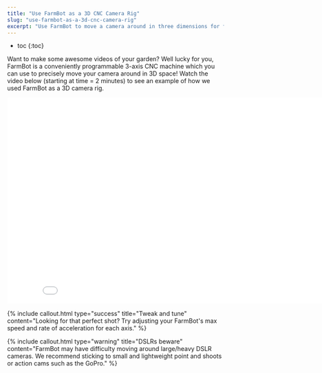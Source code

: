 ```yaml
---
title: "Use FarmBot as a 3D CNC Camera Rig"
slug: "use-farmbot-as-a-3d-cnc-camera-rig"
excerpt: "Use FarmBot to move a camera around in three dimensions for fun videography!"
---
```


* toc
{:toc}

Want to make some awesome videos of your garden? Well lucky for you, FarmBot is a conveniently programmable 3-axis CNC machine which you can use to precisely move your camera around in 3D space! Watch the video below (starting at time = 2 minutes) to see an example of how we used FarmBot as a 3D camera rig.

<iframe class="embedly-embed" src="//cdn.embedly.com/widgets/media.html?src=https%3A%2F%2Fwww.youtube.com%2Fembed%2F8r0CiLBM1o8%3Fstart%3D120%26feature%3Doembed%26start%3D120&url=http%3A%2F%2Fwww.youtube.com%2Fwatch%3Fv%3D8r0CiLBM1o8&image=https%3A%2F%2Fi.ytimg.com%2Fvi%2F8r0CiLBM1o8%2Fhqdefault.jpg&key=02466f963b9b4bb8845a05b53d3235d7&type=text%2Fhtml&schema=youtube" width="854" height="480" scrolling="no" frameborder="0" allowfullscreen></iframe>



{%
include callout.html
type="success"
title="Tweak and tune"
content="Looking for that perfect shot? Try adjusting your FarmBot's max speed and rate of acceleration for each axis."
%}



{%
include callout.html
type="warning"
title="DSLRs beware"
content="FarmBot may have difficulty moving around large/heavy DSLR cameras. We recommend sticking to small and lightweight point and shoots or action cams such as the GoPro."
%}

